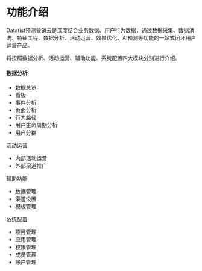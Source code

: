 # 功能介绍

Datatist预测营销云是深度结合业务数据、用户行为数据，通过数据采集、数据清洗、特征工程、数据分析、活动运营、效果优化、AI预测等功能的一站式闭环用户运营产品。

将按照数据分析、活动运营、辅助功能、系统配置四大模块分别进行介绍。

#### 数据分析

* 数据总览
* 看板
* 事件分析
* 页面分析
* 行为路径
* 用户生命周期分析
* 用户分群

活动运营

* 内部活动运营
* 外部渠道推广

辅助功能

* 数据管理
* 渠道设置
* 模板管理

系统配置

* 项目管理
* 应用管理
* 权限管理
* 成员管理
* 账户管理



